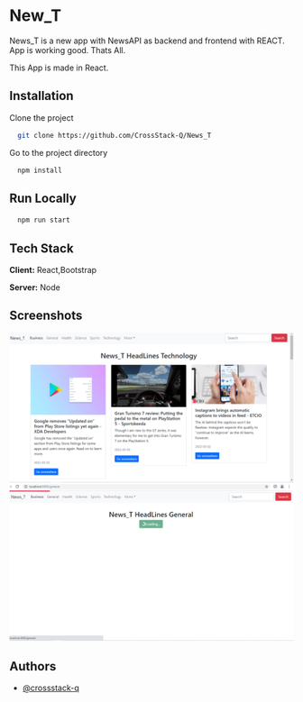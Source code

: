 # New_T

News_T is a new app with NewsAPI as backend and frontend
with REACT. App is working good.
Thats All.

This App is made in React.



## Installation

Clone the project

```bash
  git clone https://github.com/CrossStack-Q/News_T
```
Go to the project directory
```bash
  npm install
```

## Run Locally

```bash
  npm run start
```




## Tech Stack

**Client:** React,Bootstrap

**Server:** Node


## Screenshots

![App Screenshot](https://github.com/CrossStack-Q/News_T/blob/main/assets_/one.png?raw=true)
![App Screenshot](https://github.com/CrossStack-Q/News_T/blob/main/assets_/ome.png?raw=true)


## Authors

- [@crossstack-q](https://www.github.com/crossstack-q)
